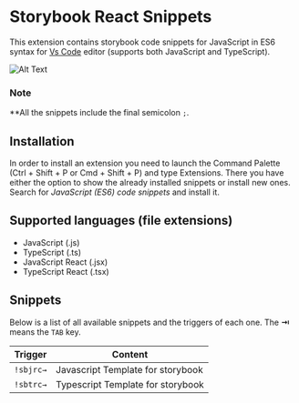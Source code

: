 # Storybook React Snippets

This extension contains storybook code snippets for JavaScript in ES6 syntax for [Vs Code][code] editor (supports both JavaScript and TypeScript).

![Alt Text](https://github.com/geekofer/storybook-react-snippets/demo.gif)

### Note
**All the snippets include the final semicolon `;`.

## Installation

In order to install an extension you need to launch the Command Palette (Ctrl + Shift + P or Cmd + Shift + P) and type Extensions.
There you have either the option to show the already installed snippets or install new ones. Search for *JavaScript (ES6) code snippets* and install it.

## Supported languages (file extensions)
* JavaScript (.js)
* TypeScript (.ts)
* JavaScript React (.jsx)
* TypeScript React (.tsx)
## Snippets

Below is a list of all available snippets and the triggers of each one. The **⇥** means the `TAB` key.

| Trigger  | Content |
| -------: | ------- |
| `!sbjrc→`   | Javascript Template for storybook |
| `!sbtrc→`   | Typescript Template for storybook |

[code]: https://code.visualstudio.com/